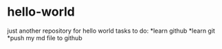 # hello-world
just another repository for hello world
tasks to do:
*learn github
*learn git
*push my md file to github
